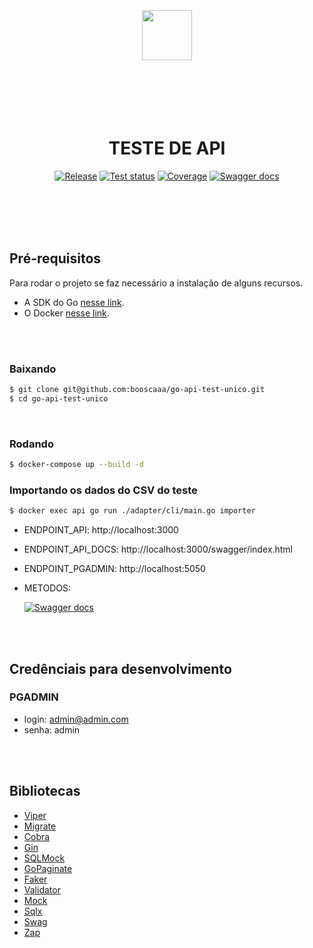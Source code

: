 <p align="center">
  <br>
  <br>
  <br>
  <br>
  <br>
  <img src="https://unico.io/wp-content/uploads/2021/09/logo-unico.svg" height="80">
  <br>
  <br>
  <br>
  <br>
  <br>
  <br>
  <h1 align="center">TESTE DE API</h1>
  <p align="center">
    <a href="https://github.com/booscaaa/go-api-test-unico/releases/latest"><img alt="Release" src="https://img.shields.io/github/v/release/booscaaa/go-api-test-unico.svg?style=for-the-badge"></a>
    <a href="https://github.com/booscaaa/go-api-test-unico/actions/workflows/test.yaml"><img alt="Test status" src="https://img.shields.io/github/workflow/status/booscaaa/go-api-test-unico/Tests?label=TESTS&style=for-the-badge"></a>
    <a href="https://codecov.io/gh/booscaaa/go-api-test-unico"><img alt="Coverage" src="https://img.shields.io/codecov/c/github/booscaaa/go-api-test-unico/master.svg?style=for-the-badge"></a>
    <a href="https://api-unico-test.herokuapp.com/swagger/index.html"><img alt="Swagger docs" src="https://img.shields.io/badge/api docs-swagger-purple?style=for-the-badge"></a>
  </p>
</p>
<br>
<br>
<br>
<br>


## Pré-requisitos

Para rodar o projeto se faz necessário a instalação de alguns recursos.

- A SDK do Go [nesse link](https://golang.org/).
- O Docker [nesse link](https://docs.docker.com/).

<br>
<br>

### Baixando

```bash
$ git clone git@github.com:booscaaa/go-api-test-unico.git
$ cd go-api-test-unico
```

<br>

### Rodando

```bash
$ docker-compose up --build -d
```

### Importando os dados do CSV do teste

```bash
$ docker exec api go run ./adapter/cli/main.go importer
```

- ENDPOINT_API: http://localhost:3000
- ENDPOINT_API_DOCS: http://localhost:3000/swagger/index.html
- ENDPOINT_PGADMIN: http://localhost:5050

- METODOS:

  <a href="https://insomnia.rest/run?label=API%20UNICO%20V1&uri=https://api-unico-test.herokuapp.com/swagger/doc.json"><img alt="Swagger docs" src="https://insomnia.rest/images/run.svg" alt="Run in Insomnia"></a>  

<br><br>

## Credênciais para desenvolvimento
### PGADMIN
- login: admin@admin.com
- senha: admin

<br><br>


## Bibliotecas

- [Viper](github.com/spf13/viper)
- [Migrate](github.com/golang-migrate/migrate)
- [Cobra](github.com/spf13/cobra)
- [Gin](github.com/gin-gonic/gin) 
- [SQLMock](github.com/DATA-DOG/go-sqlmock)
- [GoPaginate](github.com/booscaaa/go-paginate)
- [Faker](github.com/bxcodec/faker) 
- [Validator](github.com/go-playground/validator) 
- [Mock](github.com/golang/mock)
- [Sqlx](github.com/jmoiron/sqlx)
- [Swag](github.com/swaggo/swag)
- [Zap](go.uber.org/zap)